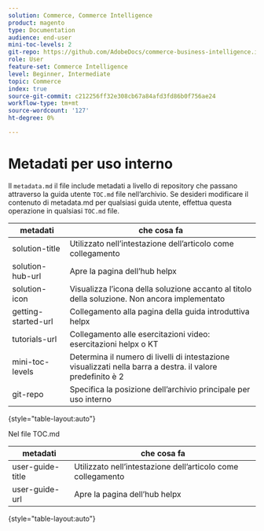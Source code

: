 ```yaml
---
solution: Commerce, Commerce Intelligence
product: magento
type: Documentation
audience: end-user
mini-toc-levels: 2
git-repo: https://github.com/AdobeDocs/commerce-business-intelligence.it-IT
role: User
feature-set: Commerce Intelligence
level: Beginner, Intermediate
topic: Commerce
index: true
source-git-commit: c212256ff32e308cb67a84afd3fd86b0f756ae24
workflow-type: tm+mt
source-wordcount: '127'
ht-degree: 0%

---
```



# Metadati per uso interno

Il `metadata.md` il file include metadati a livello di repository che passano attraverso la guida utente `TOC.md` file nell’archivio. Se desideri modificare il contenuto di metadata.md per qualsiasi guida utente, effettua questa operazione in qualsiasi `TOC.md` file.

| metadati | che cosa fa |
|--- |--- |
| solution-title | Utilizzato nell’intestazione dell’articolo come collegamento |
| solution-hub-url | Apre la pagina dell’hub helpx |
| solution-icon | Visualizza l’icona della soluzione accanto al titolo della soluzione. Non ancora implementato |
| getting-started-url | Collegamento alla pagina della guida introduttiva helpx |
| tutorials-url | Collegamento alle esercitazioni video: esercitazioni helpx o KT |
| mini-toc-levels | Determina il numero di livelli di intestazione visualizzati nella barra a destra. il valore predefinito è 2 |
| git-repo | Specifica la posizione dell’archivio principale per uso interno |

{style="table-layout:auto"}

Nel file TOC.md

| metadati | che cosa fa |
|--- |--- |
| user-guide-title | Utilizzato nell’intestazione dell’articolo come collegamento |
| user-guide-url | Apre la pagina dell’hub helpx |

{style="table-layout:auto"}
